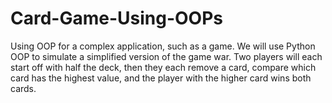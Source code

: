 # Card-Game-Using-OOPs
Using OOP for a complex application, such as a game. We will use Python OOP to simulate a simplified version of the game war. Two players will each start off with half the deck, then they each remove a card, compare which card has the highest value, and the player with the higher card wins both cards. 

